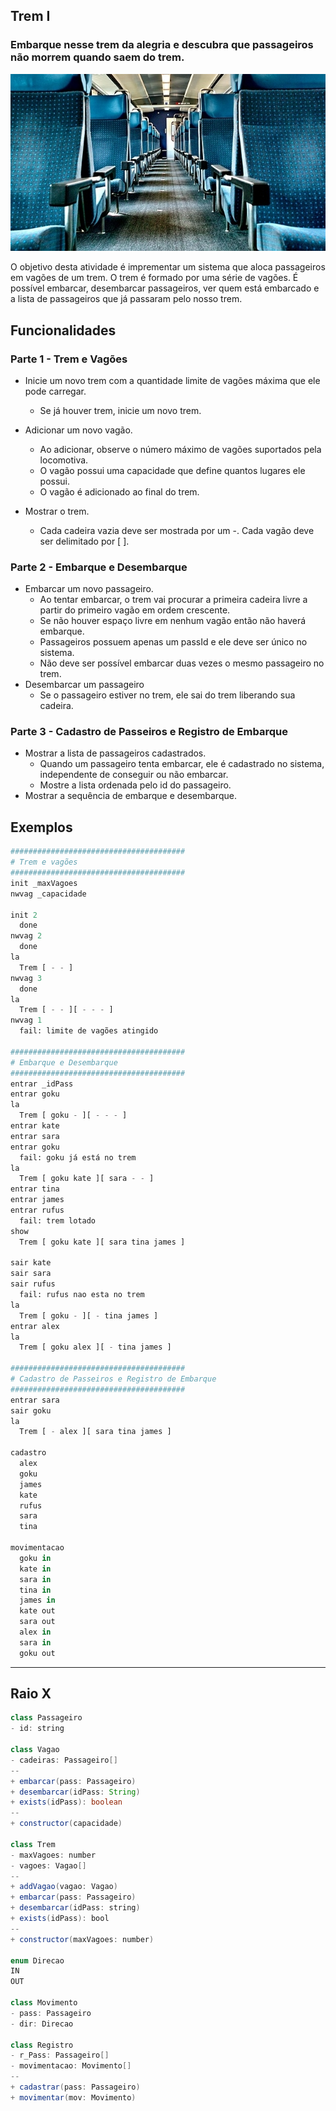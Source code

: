 ## Trem I
### Embarque nesse trem da alegria e descubra que passageiros não morrem quando saem do trem.
![](figura.jpg)

O objetivo desta atividade é imprementar um sistema que aloca passageiros em vagões de um trem. O trem é formado por uma série de vagões. É possível embarcar, desembarcar passageiros, ver quem está embarcado e a lista de passageiros que já passaram pelo nosso trem.

## Funcionalidades

### Parte 1 - Trem e Vagões

- Inicie um novo trem com a quantidade limite de vagões máxima que ele pode carregar.
  - Se já houver trem, inicie um novo trem.

- Adicionar um novo vagão.
    - Ao adicionar, observe o número máximo de vagões suportados pela locomotiva.
    - O vagão possui uma capacidade que define quantos lugares ele possui.
    - O vagão é adicionado ao final do trem.

- Mostrar o trem.
    - Cada cadeira vazia deve ser mostrada por um -. Cada vagão deve ser delimitado por [ ].

### Parte 2 - Embarque e Desembarque

- Embarcar um novo passageiro.
    - Ao tentar embarcar, o trem vai procurar a primeira cadeira livre a partir do primeiro vagão em ordem crescente.
    - Se não houver espaço livre em nenhum vagão então não haverá embarque.
    - Passageiros possuem apenas um passId e ele deve ser único no sistema.
    - Não deve ser possível embarcar duas vezes o mesmo passageiro no trem.
- Desembarcar um passageiro
    - Se o passageiro estiver no trem, ele sai do trem liberando sua cadeira.

### Parte 3 - Cadastro de Passeiros e Registro de Embarque

- Mostrar a lista de passageiros cadastrados.
    - Quando um passageiro tenta embarcar, ele é cadastrado no sistema, independente de conseguir ou não embarcar.
    - Mostre a lista ordenada pelo id do passageiro.
- Mostrar a sequência de embarque e desembarque.


## Exemplos

```python
#######################################
# Trem e vagões
#######################################
init _maxVagoes
nwvag _capacidade

init 2
  done
nwvag 2
  done
la
  Trem [ - - ]
nwvag 3
  done
la
  Trem [ - - ][ - - - ]
nwvag 1
  fail: limite de vagões atingido

#######################################
# Embarque e Desembarque
#######################################
entrar _idPass
entrar goku
la
  Trem [ goku - ][ - - - ]
entrar kate
entrar sara
entrar goku
  fail: goku já está no trem
la
  Trem [ goku kate ][ sara - - ]
entrar tina
entrar james
entrar rufus
  fail: trem lotado
show
  Trem [ goku kate ][ sara tina james ]

sair kate
sair sara
sair rufus
  fail: rufus nao esta no trem
la
  Trem [ goku - ][ - tina james ]
entrar alex
la
  Trem [ goku alex ][ - tina james ]

#######################################
# Cadastro de Passeiros e Registro de Embarque
#######################################
entrar sara
sair goku
la
  Trem [ - alex ][ sara tina james ]

cadastro
  alex
  goku
  james
  kate
  rufus
  sara
  tina

movimentacao
  goku in
  kate in
  sara in
  tina in
  james in
  kate out
  sara out
  alex in
  sara in
  goku out

```

---
## Raio X

```java
class Passageiro
- id: string

class Vagao
- cadeiras: Passageiro[]
--
+ embarcar(pass: Passageiro)
+ desembarcar(idPass: String)
+ exists(idPass): boolean
--
+ constructor(capacidade)

class Trem
- maxVagoes: number
- vagoes: Vagao[]
--
+ addVagao(vagao: Vagao)
+ embarcar(pass: Passageiro)
+ desembarcar(idPass: string)
+ exists(idPass): bool
--
+ constructor(maxVagoes: number)

enum Direcao
IN
OUT

class Movimento
- pass: Passageiro
- dir: Direcao

class Registro
- r_Pass: Passageiro[]
- movimentacao: Movimento[]
--
+ cadastrar(pass: Passageiro)
+ movimentar(mov: Movimento)
```